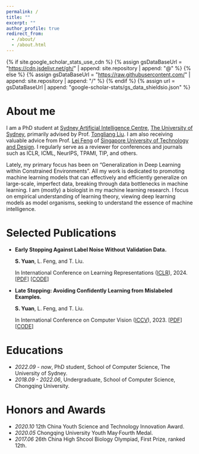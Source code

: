 ```yaml
---
permalink: /
title: ""
excerpt: ""
author_profile: true
redirect_from: 
  - /about/
  - /about.html
---
```


{% if site.google_scholar_stats_use_cdn %}
{% assign gsDataBaseUrl = "https://cdn.jsdelivr.net/gh/" | append: site.repository | append: "@" %}
{% else %}
{% assign gsDataBaseUrl = "https://raw.githubusercontent.com/" | append: site.repository | append: "/" %}
{% endif %}
{% assign url = gsDataBaseUrl | append: "google-scholar-stats/gs_data_shieldsio.json" %}

<span class='anchor' id='about-me'></span>


# About me

I am a PhD student at [Sydney Artificial Intelligence Centre](https://www.sydney.edu.au/engineering/our-research/data-science-and-computer-engineering/ubtech-sydney-artificial-intelligence-centre.html), [The University of Sydney](https://www.sydney.edu.au), primarily advised by Prof. [Tongliang Liu](https://tongliang-liu.github.io). I am also receiving valuable advice from Prof. [Lei Feng](https://lfeng1995.github.io) of [Singapore University of Technology and Design](https://istd.sutd.edu.sg). I regularly serve as a reviewer for conferences and journals such as ICLR, ICML, NeurIPS, TPAMI, TIP, and others.

Lately, my primary focus has been on “Generalization in Deep Learning within Constrained Environments”. All my work is dedicated to promoting machine learning models that can effectively and efficiently generalize on large-scale, imperfect data, breaking through data bottlenecks in machine learning.
I am (mostly) a biologist in my machine learning research. I focus on empirical understanding of learning theory, viewing deep learning models as model organisms, seeking to understand the essence of machine intelligence.


# Selected Publications

- **Early Stopping Against Label Noise Without Validation Data.**

   **S. Yuan**, L. Feng, and T. Liu.

  In International Conference on Learning Representations ([ICLR](https://iclr.cc/Conferences/2024)), 2024. [\[PDF\]]( https://openreview.net/pdf?id=CMzF2aOfqp) [\[CODE\]](https://github.com/tmllab/2024_ICLR_LabelWave)
  
- **Late Stopping: Avoiding Confidently Learning from Mislabeled Examples.**

  **S. Yuan**, L. Feng, and T. Liu.

  In International Conference on Computer Vision ([ICCV](https://iccv2023.thecvf.com)), 2023. [\[PDF\]](https://openaccess.thecvf.com/content/ICCV2023/papers/Yuan_Late_Stopping_Avoiding_Confidently_Learning_from_Mislabeled_Examples_ICCV_2023_paper.pdf) [\[CODE\]](https://github.com/tmllab/2023_ICCV_LateStopping)



# Educations
- *2022.09 - now*, PhD student, School of Computer Science, The University of Sydney. 
- *2018.09 - 2022.06*, Undergraduate, School of Computer Science, Chongqing University.

# Honors and Awards
- *2020.10* 12th China Youth Science and Technology Innovation Award. 
- *2020.05* Chongqing University Youth May·Fourth Medal.  
- *2017.06* 26th China High Shcool Biology Olympiad, First Prize, ranked 12th.

